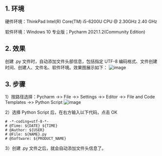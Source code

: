 ## 1. 环境

硬件环境：ThinkPad Intel(R) Core(TM) i5-6200U CPU @ 2.30GHz 2.40 GHz

软件环境：Windows 10 专业版；Pycharm 2021.1.2(Community Edition)

## 2. 效果

创建 .py 文件时，自动添加文件头部信息，包括指定 UTF-8 编码格式、文件创建时间、创建人、文件名、软件环境。效果图展示如下：
![image](https://user-images.githubusercontent.com/29120566/145180729-c3e5d137-656c-48ab-b6c7-4df3192a39f1.png)

## 3. 步骤
1）按路径选择：Pycharm ->> File ->> Settings ->> Editor ->> File and Code Templates ->> Python Script
![image](https://user-images.githubusercontent.com/29120566/145181038-2d2b3250-3e60-4826-9b68-025b7ad8cbba.png)

2）选择 Python Script 后，在右方输入以下代码，点击 OK
```
# -*-coding=utf-8-*-
# @Time: ${DATE} ${TIME}
# @Author: ${USER}
# @File: ${NAME}.py
# @Software: ${PRODUCT_NAME}
```

3）创建 .py 文件之后，就会自动添加文件头信息了。
